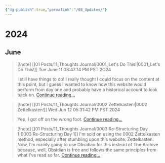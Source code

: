```yaml
---
{"dg-publish":true,"permalink":"/08_Updates/"}
---
```


# 2024 
## June

> [!note] [[01 Posts/11_Thoughts Journal/0001_Let's Do This!\|0001_Let's Do This!]]
> Tue June 11 08:47:14 PM PST 2O24 
> 
> I still have things to do! I really thought I could focus on the content at this point, but I guess I wanted to know how this website would perform from day one and probably have a historical account to look back on. [Continue reading...](https://circumscribedman.xyz/posts/11-thoughts-journal/0001-let-s-do-this/)

> [!note] [[01 Posts/11_Thoughts Journal/0002 Zettelkasten!\|0002 Zettelkasten!]]
> Wed Jun 12 05:31:42 PM PST 2024
> 
> Yep, I got off on the wrong foot. [Continue reading...](https://circumscribedman.xyz/Posts/11_Thoughts%20Journal/0002%20Zettelkasten!/)

> [!note] [[01 Posts/11_Thoughts Journal/0003 Re-Structuring Day 1\|0003 Re-Structuring Day 1]]
> I'm sold on using the 0002 Zettelkasten method, especially after stumbling upon this website: Zettelkasten. Now, I'm mainly going to use Obsidian for this instead of The Archive because, well, Obsidian is free and follows the same principles from what I've read so far. [Continue reading...](https://circumscribedman.xyz/Posts/11_Thoughts%20Journal/0003%20Re-Structuring%20Day%201/)





